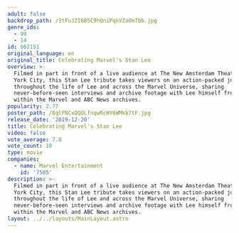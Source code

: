 ```yaml
---
adult: false
backdrop_path: /3tFuJZI6B5C9hQniPqkVZaOmTbb.jpg
genre_ids:
  - 99
  - 14
id: 662151
original_language: en
original_title: Celebrating Marvel's Stan Lee
overview: >-
  Filmed in part in front of a live audience at The New Amsterdam Theater in New
  York City, this Stan Lee tribute takes viewers on an action-packed journey
  throughout the life of Lee and across the Marvel Universe, sharing
  never-before-seen interviews and archive footage with Lee himself from deep
  within the Marvel and ABC News archives.
popularity: 2.77
poster_path: /8qlFNCxQQOLfnqwRcHY6WMkb7tF.jpg
release_date: '2019-12-20'
title: Celebrating Marvel's Stan Lee
video: false
vote_average: 7.8
vote_count: 10
type: movie
companies:
  - name: Marvel Entertainment
    id: '7505'
description: >-
  Filmed in part in front of a live audience at The New Amsterdam Theater in New
  York City, this Stan Lee tribute takes viewers on an action-packed journey
  throughout the life of Lee and across the Marvel Universe, sharing
  never-before-seen interviews and archive footage with Lee himself from deep
  within the Marvel and ABC News archives.
layout: ../../layouts/MainLayout.astro
---
```


